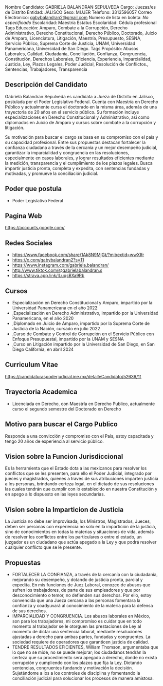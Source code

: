 Nombre Candidato: GABRIELA BALANDRAN SEPULVEDA
Cargo: Juezas/es de Distrito
Entidad: JALISCO
Sexo: MUJER
Telefono: 3313596057
Correo Electronico: gabybalandran2@gmail.com
Numero de lista en boleta: *No especificado*
Escolaridad: Maestría
Estatus Escolaridad: Cédula profesional
Tags Educación: Amparo, Combate a la Corrupción, Derecho Administrativo, Derecho Constitucional, Derecho Público, Doctorado, Juicio de Amparo, Licenciatura, Litigación, Maestría, Presupuesto, SESNA, Servicio Público, Suprema Corte de Justicia, UNAM, Universidad Panamericana, Universidad de San Diego.
Tags Propósito: Abusos Laborales, Calidad, Ciudadanía, Conciliación, Confianza, Congruencia, Constitución, Derechos Laborales, Eficiencia, Experiencia, Imparcialidad, Justicia, Ley, Plazos Legales, Poder Judicial, Resolución de Conflictos., Sentencias, Trabajadores, Transparencia


## Descripción del Candidato 

Gabriela Balandran Sepulveda es candidata a Jueza de Distrito en Jalisco, postulada por el Poder Legislativo Federal. Cuenta con Maestría en Derecho Público y actualmente cursa el doctorado en la misma área, además de una trayectoria de 20 años en el servicio público. Su formación incluye especializaciones en Derecho Constitucional y Administrativo, así como diplomados en Juicio de Amparo y cursos sobre combate a la corrupción y litigación.

Su motivación para buscar el cargo se basa en su compromiso con el país y su capacidad profesional.  Entre sus propuestas destacan fortalecer la confianza ciudadana a través de la cercanía y un mejor desempeño judicial, garantizar la imparcialidad y congruencia en las resoluciones, especialmente en casos laborales, y lograr resultados eficientes mediante la medición, transparencia y el cumplimiento de los plazos legales. Busca impartir justicia pronta, completa y expedita, con sentencias fundadas y motivadas, y promueve la conciliación judicial.


## Poder que postula

- Poder Legislativo Federal


## Pagina Web

https://accounts.google.com/


## Redes Sociales

- https://www.facebook.com/share/1Ak8N9MjGt/?mibextid=wwXIfr
- https://x.com/gabybalandran2?s=11
- https://www.instagram.com/gabriela.balandran/
- http://www.tiktok.com/@gabrielabalandran.s
- https://strava.app.link/ILuqsBXa9Rb


## Cursos

- Especialización en Derecho Constitucional y Amparo, impartido por la Universidad Panamericana en el año 2022
- ,Especialización en Derecho Administrativo, impartido por la Universidad Panamericana, en el año 2020
- ,Diplomado en Juicio de Amparo, impartido por la Suprema Corte de Justicia de la Nación, cursado en julio 2022
- ,Curso de Combate y Control de Corrupción en el Servicio Público con Enfoque Presupuestal, impartido por la UNAM y SESNA
- ,Curso  en Litigación  impartido por la Universidad de San Diego, en San Diego California, en abril 2024


## Curriculum Vitae

https://candidaturaspoderjudicial.ine.mx/detalleCandidato/52636/11


## Trayectoria Academica

- Licenciada en Derecho, con Maestría en Derecho Publico, actualmente curso el segundo semestre del Doctorado en Derecho


## Motivo para buscar el Cargo Publico

Responde a una convicción y compromiso con el País, estoy capacitada y tengo 20 años de experiencia al servicio público.


## Vision sobre la Funcion Jurisdiccional

Es la herramienta que el Estado dota a las mexicanos para resolver los conflictos que se les presenten, para ello el Poder Judicial, integrado por jueces y magistrados, quienes a través de sus atribuciones imparten justicia a los personas, brindando certeza legal, en el dictado de sus resoluciones las cuales tendrán que cumplir con lo establecido en nuestra Constitución y en apego a lo dispuesto en las leyes secundarias.


## Vision sobre la Imparticion de Justicia

La Justicia no debe ser improvisada, los Ministros, Magistrados, Jueces, deben ser personas con experiencia no solo en la impartición de la justicia, sino de conocimientos en todas la materias y situaciones de vida, además de resolver los conflictos entre los particulares o entre el estado, un juzgador es un ciudadano que actúa apegado a la Ley y que podrá resolver cualquier conflicto que se le presente.


## Propuestas

- FORTALECER LA CONFIANZA, a través de la cercanía con la ciudadanía, mejorando su desempeño, y dotando de justicia pronta, parcial y expedita. En mis funciones de Juez Laboral, conozco de abusos que sufren los trabajadores, de parte de sus empleadores y que por desconocimiento o temor, no defienden sus derechos. Por ello, estoy convencida que una Jueza cercana a las personas fomentara la confianza y coadyuvará al conocimiento de la materia para la defensa de sus derechos.
- IMPARCIALIDAD Y CONGRUENCIA. Los abusos laborales en México, son para los trabajadores, mi compromiso es cuidar que en todo momento al trabajador se le otorguen las prestaciones de Ley al momento de dictar una sentencia laboral, mediante resoluciones ajustadas a derecho para ambas partes, fundadas y congruentes. La sociedad requiere de operadores que garanticen justicia de calidad.
- TENDRE RESULTADOS EFICIENTES, William Thomson, argumentaba que lo que no se mide, no se puede mejorar; los ciudadanos tendrán la certeza que su procedimiento será apegado a derecho, donde no exista corrupción y cumpliendo con los plazos que fija la Ley. Dictando sentencias, congruentes fundando y motivación la decisión. Sujetándome a los a los controles de disciplina y fomentando la conciliación judicial para solucionar los procesos de manera amistosa.

